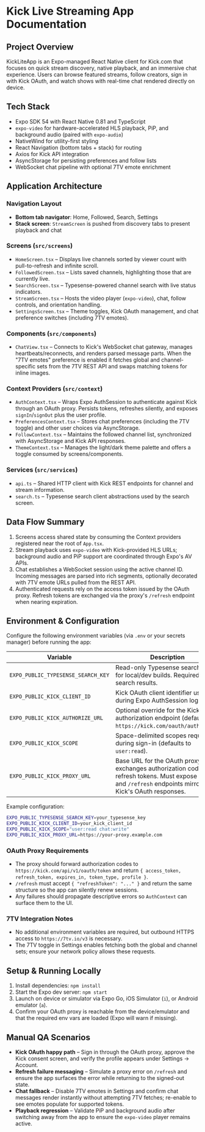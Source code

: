 # Kick Live Streaming App Documentation

## Project Overview
KickLiteApp is an Expo-managed React Native client for Kick.com that focuses on quick stream discovery, native playback, and an immersive chat experience. Users can browse featured streams, follow creators, sign in with Kick OAuth, and watch shows with real-time chat rendered directly on device.

## Tech Stack
- Expo SDK 54 with React Native 0.81 and TypeScript
- `expo-video` for hardware-accelerated HLS playback, PiP, and background audio (paired with `expo-audio`)
- NativeWind for utility-first styling
- React Navigation (bottom tabs + stack) for routing
- Axios for Kick API integration
- AsyncStorage for persisting preferences and follow lists
- WebSocket chat pipeline with optional 7TV emote enrichment

## Application Architecture

### Navigation Layout
- **Bottom tab navigator**: Home, Followed, Search, Settings
- **Stack screen**: `StreamScreen` is pushed from discovery tabs to present playback and chat

### Screens (`src/screens`)
- `HomeScreen.tsx` – Displays live channels sorted by viewer count with pull-to-refresh and infinite scroll.
- `FollowedScreen.tsx` – Lists saved channels, highlighting those that are currently live.
- `SearchScreen.tsx` – Typesense-powered channel search with live status indicators.
- `StreamScreen.tsx` – Hosts the video player (`expo-video`), chat, follow controls, and orientation handling.
- `SettingsScreen.tsx` – Theme toggles, Kick OAuth management, and chat preference switches (including 7TV emotes).

### Components (`src/components`)
- `ChatView.tsx` – Connects to Kick's WebSocket chat gateway, manages heartbeats/reconnects, and renders parsed message parts. When the "7TV emotes" preference is enabled it fetches global and channel-specific sets from the 7TV REST API and swaps matching tokens for inline images.

### Context Providers (`src/context`)
- `AuthContext.tsx` – Wraps Expo AuthSession to authenticate against Kick through an OAuth proxy. Persists tokens, refreshes silently, and exposes `signIn`/`signOut` plus the user profile.
- `PreferencesContext.tsx` – Stores chat preferences (including the 7TV toggle) and other user choices via AsyncStorage.
- `FollowContext.tsx` – Maintains the followed channel list, synchronized with AsyncStorage and Kick API responses.
- `ThemeContext.tsx` – Manages the light/dark theme palette and offers a toggle consumed by screens/components.

### Services (`src/services`)
- `api.ts` – Shared HTTP client with Kick REST endpoints for channel and stream information.
- `search.ts` – Typesense search client abstractions used by the search screen.

## Data Flow Summary
1. Screens access shared state by consuming the Context providers registered near the root of `App.tsx`.
2. Stream playback uses `expo-video` with Kick-provided HLS URLs; background audio and PiP support are coordinated through Expo's AV APIs.
3. Chat establishes a WebSocket session using the active channel ID. Incoming messages are parsed into rich segments, optionally decorated with 7TV emote URLs pulled from the REST API.
4. Authenticated requests rely on the access token issued by the OAuth proxy. Refresh tokens are exchanged via the proxy's `/refresh` endpoint when nearing expiration.

## Environment & Configuration
Configure the following environment variables (via `.env` or your secrets manager) before running the app:

| Variable | Description |
| -------- | ----------- |
| `EXPO_PUBLIC_TYPESENSE_SEARCH_KEY` | Read-only Typesense search key for local/dev builds. Required for search results. |
| `EXPO_PUBLIC_KICK_CLIENT_ID` | Kick OAuth client identifier used during Expo AuthSession login. |
| `EXPO_PUBLIC_KICK_AUTHORIZE_URL` | Optional override for the Kick authorization endpoint (defaults to `https://kick.com/oauth/authorize`). |
| `EXPO_PUBLIC_KICK_SCOPE` | Space-delimited scopes requested during sign-in (defaults to `user:read`). |
| `EXPO_PUBLIC_KICK_PROXY_URL` | Base URL for the OAuth proxy that exchanges authorization codes and refresh tokens. Must expose `/token` and `/refresh` endpoints mirroring Kick's OAuth responses. |

Example configuration:

```bash
EXPO_PUBLIC_TYPESENSE_SEARCH_KEY=your_typesense_key
EXPO_PUBLIC_KICK_CLIENT_ID=your_kick_client_id
EXPO_PUBLIC_KICK_SCOPE="user:read chat:write"
EXPO_PUBLIC_KICK_PROXY_URL=https://your-proxy.example.com
```

### OAuth Proxy Requirements
- The proxy should forward authorization codes to `https://kick.com/api/v1/oauth/token` and return `{ access_token, refresh_token, expires_in, token_type, profile }`.
- `/refresh` must accept `{ "refreshToken": "..." }` and return the same structure so the app can silently renew sessions.
- Any failures should propagate descriptive errors so `AuthContext` can surface them to the UI.

### 7TV Integration Notes
- No additional environment variables are required, but outbound HTTPS access to `https://7tv.io/v3` is necessary.
- The 7TV toggle in Settings enables fetching both the global and channel sets; ensure your network policy allows these requests.

## Setup & Running Locally
1. Install dependencies: `npm install`
2. Start the Expo dev server: `npm start`
3. Launch on device or simulator via Expo Go, iOS Simulator (`i`), or Android emulator (`a`).
4. Confirm your OAuth proxy is reachable from the device/emulator and that the required env vars are loaded (Expo will warn if missing).

## Manual QA Scenarios
- **Kick OAuth happy path** – Sign in through the OAuth proxy, approve the Kick consent screen, and verify the profile appears under Settings → Account.
- **Refresh failure messaging** – Simulate a proxy error on `/refresh` and ensure the app surfaces the error while returning to the signed-out state.
- **Chat fallback** – Disable 7TV emotes in Settings and confirm chat messages render instantly without attempting 7TV fetches; re-enable to see emotes populate for supported tokens.
- **Playback regression** – Validate PiP and background audio after switching away from the app to ensure the `expo-video` player remains active.
